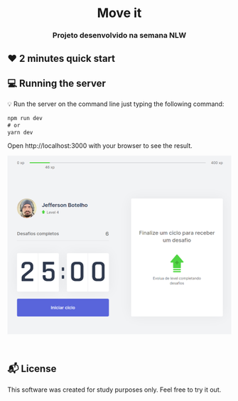 

<h1 align="center">
  Move it
</h1>

<h3 align="center">
    Projeto desenvolvido na semana NLW
</h3> 

## :heart: 2 minutes quick start

## :computer: Running the server

:bulb: Run the server on the command line just typing the following command:
```
npm run dev
# or
yarn dev
```
Open http://localhost:3000 with your browser to see the result.

![Picture](https://github.com/jgbotelho3/projeto-nlw4/blob/develop/public/pic.png)

<br>



## :mailbox_with_mail: License

This software was created for study purposes only. Feel free to try it out.

